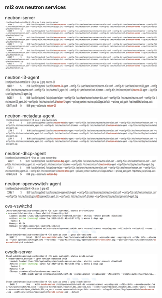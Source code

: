 ### ml2 ovs neutron services

neutron-server
![](pics/ml2-ovs-neutron-services-pic1.png)

neutron-l3-agent
![](pics/ml2-ovs-neutron-services-pic2.png)

neutron-metadata-agent
![](pics/ml2-ovs-neutron-services-pic3.png)

neutron-dhcp-agent
![](pics/ml2-ovs-neutron-services-pic4.png)

neutron-openvswitch-agent
![](pics/ml2-ovs-neutron-services-pic5.png)

ovs-vswitchd
![](pics/ml2-ovs-neutron-services-pic6.png)

ovsdb-server
![](pics/ml2-ovs-neutron-services-pic7.png)

